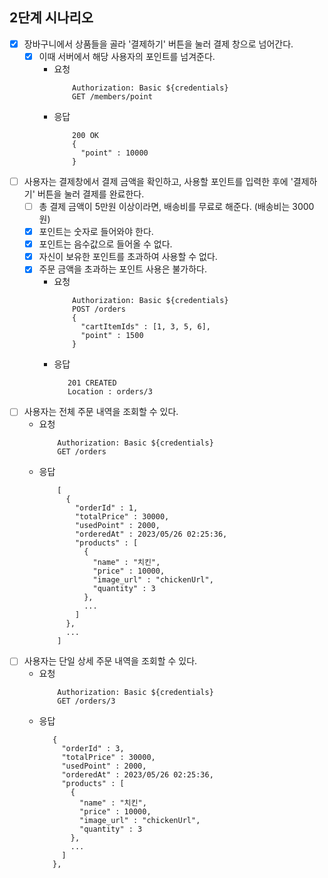 ## 2단계 시나리오
- [x] 장바구니에서 상품들을 골라 '결제하기' 버튼을 눌러 결제 창으로 넘어간다.
  - [x] 이때 서버에서 해당 사용자의 포인트를 넘겨준다.
    - 요청
        ```text
            Authorization: Basic ${credentials}
            GET /members/point
        ```
    - 응답
        ```text
            200 OK
            {
              "point" : 10000
            }
        ```
- [ ] 사용자는 결제창에서 결제 금액을 확인하고, 사용할 포인트를 입력한 후에 '결제하기' 버튼을 눌러 결제를 완료한다.
    - [ ] 총 결제 금액이 5만원 이상이라면, 배송비를 무료로 해준다. (배송비는 3000원) 
    - [x] 포인트는 숫자로 들어와야 한다.
    - [x] 포인트는 음수값으로 들어올 수 없다.
    - [x] 자신이 보유한 포인트를 초과하여 사용할 수 없다. 
    - [x] 주문 금액을 초과하는 포인트 사용은 불가하다.
      - 요청
        ```text
            Authorization: Basic ${credentials}
            POST /orders
            {
              "cartItemIds" : [1, 3, 5, 6],
              "point" : 1500      
            }
        ```
      - 응답
          ```text
             201 CREATED
             Location : orders/3
          ```
- [ ] 사용자는 전체 주문 내역을 조회할 수 있다.
  - 요청
    ```text
        Authorization: Basic ${credentials}
        GET /orders
    ```
  - 응답
    ```text
        [
          {
            "orderId" : 1,
            "totalPrice" : 30000,
            "usedPoint" : 2000,
            "orderedAt" : 2023/05/26 02:25:36,
            "products" : [
              {
                "name" : "치킨",
                "price" : 10000,
                "image_url" : "chickenUrl",
                "quantity" : 3
              },
              ...
            ]
          },
          ... 
        ]
    ```
- [ ] 사용자는 단일 상세 주문 내역을 조회할 수 있다.
  - 요청
     ```text
         Authorization: Basic ${credentials}
         GET /orders/3
     ```
  - 응답
    ```text
       {
         "orderId" : 3,
         "totalPrice" : 30000,
         "usedPoint" : 2000,
         "orderedAt" : 2023/05/26 02:25:36,
         "products" : [
           {
             "name" : "치킨",
             "price" : 10000,
             "image_url" : "chickenUrl",
             "quantity" : 3
           },
           ...
         ]
       },
    ```
